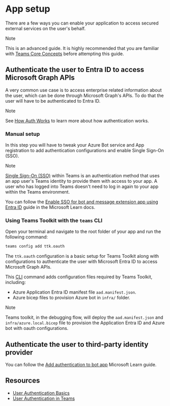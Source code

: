 # App setup

There are a few ways you can enable your application to access secured external services on the user's behalf.

> [!Note]
> This is an advanced guide. It is highly recommended that you are familiar with [Teams Core Concepts](../../teams/core-concepts.md) before attempting this guide.


## Authenticate the user to Entra ID to access Microsoft Graph APIs
A very common use case is to access enterprise related information about the user, which can be done through Microsoft Graph's APIs. To do that the user will have to be authenticated to Entra ID. 

> [!note]
> See [How Auth Works](auth-sso.md) to learn more about how authentication works. 

### Manual setup

In this step you will have to tweak your Azure Bot service and App registration to add authentication configurations and enable Single Sign-On (SSO).

> [!Note]
> [Single Sign-On (SSO)](./auth-sso.md#single-sign-on-sso) within Teams is an authentication method that uses an app user's Teams identity to provide them with access to your app. A user who has logged into Teams doesn't need to log in again to your app within the Teams environment.

You can follow the [Enable SSO for bot and message extension app using Entra ID](https://learn.microsoft.com/en-us/microsoftteams/platform/bots/how-to/authentication/bot-sso-register-aad?tabs=botid) guide in the Microsoft Learn docs.

### Using Teams Toolkit with the `teams` CLI

Open your terminal and navigate to the root folder of your app and run the following command:

```sh
teams config add ttk.oauth
```

The `ttk.oauth` configuration is a basic setup for Teams Toolkit along with configurations to authenticate the user with Microsoft Entra ID to access Microsoft Graph APIs.

This [CLI](../../developer-tools/cli/) command adds configuration files required by Teams Toolkit, including:

- Azure Application Entra ID manifest file `aad.manifest.json`.
- Azure bicep files to provision Azure bot in `infra/` folder.

> [!Note]
> Teams toolkit, in the debugging flow, will deploy the `aad.manifest.json` and `infra/azure.local.bicep` file to provision the Application Entra ID and Azure bot with oauth configurations.


## Authenticate the user to third-party identity provider

You can follow the [Add authentication to bot app](https://learn.microsoft.com/en-us/microsoftteams/platform/bots/how-to/authentication/add-authentication?tabs=dotnet%2Cdotnet-sample) Microsoft Learn guide.


## Resources

- [User Authentication Basics](https://learn.microsoft.com/en-us/azure/bot-service/bot-builder-concept-authentication?view=azure-bot-service-4.0)
- [User Authentication in Teams](https://learn.microsoft.com/en-us/microsoftteams/platform/concepts/authentication/authentication)